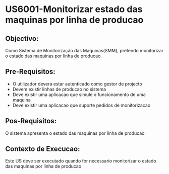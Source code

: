 # US6001-Monitorizar estado das maquinas por linha de producao



## Objectivo:

Como Sistema de Monitorização das Maquinas(SMM), pretendo monitorizar o estado das maquinas por linha de producao.



## Pre-Requisitos:

- O utilizador devera estar autenticado como gestor de projecto
- Devem existir linhas de producao no sistema
- Deve existir uma aplicacao que simule o funcionamento de uma maquina
- Deve existir uma aplicacao que suporte pedidos de monitorizacao



## Pos-Requisitos:

O sistema apresenta o estado das maquinas por linha de producao

## Contexto de Execucao:

Este US deve ser executado quando for necessario monitorizar o estado das maquinas por linha de producao

